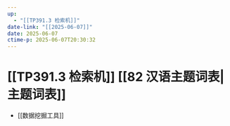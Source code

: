 ```yaml
---
up:
  - "[[TP391.3 检索机]]"
date-link: "[[2025-06-07]]"
date: 2025-06-07
ctime-p: 2025-06-07T20:30:32
---
```


# [[TP391.3 检索机]] [[82 汉语主题词表|主题词表]]

- [[数据挖掘工具]]

